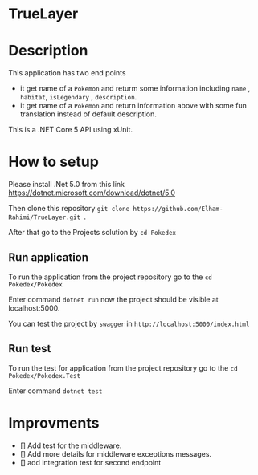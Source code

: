 # TrueLayer

# Description
 This application has two end points
 - it get name of a `Pokemon` and returm some information including `name` , `habitat`, `isLegendary` , `description`.
 - it get name of a `Pokemon` and return information above with some fun translation instead of default description.
 
 This is a .NET Core 5 API using xUnit.
 
# How to setup 
  Please install .Net 5.0 from this link https://dotnet.microsoft.com/download/dotnet/5.0 
  
  Then clone this repository `git clone https://github.com/Elham-Rahimi/TrueLayer.git `.
  
  After that go to the Projects solution by `cd Pokedex`
  
## Run application
   To run the application from the project repository go to the `cd Pokedex/Pokedex`
   
   Enter command `dotnet run` now the project should be visible at localhost:5000. 
   
   You can test the project by `swagger` in `http://localhost:5000/index.html`
   
## Run test
   To run the test for application from the project repository go to the `cd Pokedex/Pokedex.Test`
   
   Enter command `dotnet test`
   
# Improvments
- [] Add test for the middleware.
- [] Add more details for middleware exceptions messages. 
- [] add integration test for second endpoint
 
